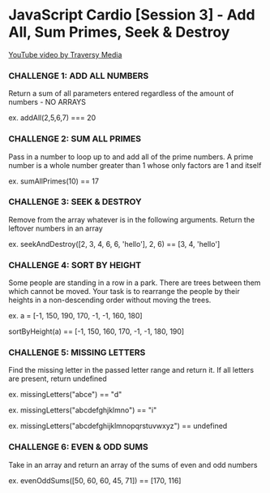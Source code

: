 # JavaScript Cardio [Session 3] - Add All, Sum Primes, Seek & Destroy

[YouTube video by Traversy Media](https://youtu.be/tcoiPHktCwQ)

### CHALLENGE 1: ADD ALL NUMBERS

Return a sum of all parameters entered regardless of the amount of numbers - NO ARRAYS

ex. addAll(2,5,6,7) === 20

### CHALLENGE 2: SUM ALL PRIMES

Pass in a number to loop up to and add all of the prime numbers. A prime number is a whole number greater than 1 whose only factors are 1 and itself

ex. sumAllPrimes(10) == 17

### CHALLENGE 3: SEEK & DESTROY

Remove from the array whatever is in the following arguments. Return the leftover numbers in an array

ex. seekAndDestroy([2, 3, 4, 6, 6, 'hello'], 2, 6) == [3, 4, 'hello']

### CHALLENGE 4: SORT BY HEIGHT

Some people are standing in a row in a park. There are trees between them which cannot be moved. Your task is to rearrange the people by their heights in a non-descending order without moving the trees.

ex. a = [-1, 150, 190, 170, -1, -1, 160, 180]

sortByHeight(a) == [-1, 150, 160, 170, -1, -1, 180, 190]

### CHALLENGE 5: MISSING LETTERS

Find the missing letter in the passed letter range and return it. If all letters are present, return undefined

ex. missingLetters("abce") == "d"

ex. missingLetters("abcdefghjklmno") == "i"

ex. missingLetters("abcdefghijklmnopqrstuvwxyz") == undefined

### CHALLENGE 6: EVEN & ODD SUMS

Take in an array and return an array of the sums of even and odd numbers

ex. evenOddSums([50, 60, 60, 45, 71]) == [170, 116]
